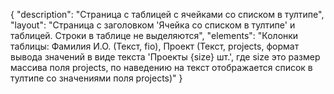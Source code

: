 {
"description": "Страница с таблицей с ячейками со списком в тултипе",
"layout": "Страница с заголовком 'Ячейка со списком в тултипе' и таблицей. Строки в таблице не выделяются",
"elements": "Колонки таблицы: Фамилия И.О. (Текст, fio), Проект (Текст, projects, формат вывода значений в виде текста 'Проекты {size} шт.', где size это размер массива поля projects, по наведению на текст отображается список в тултипе со значениями поля projects)"
}